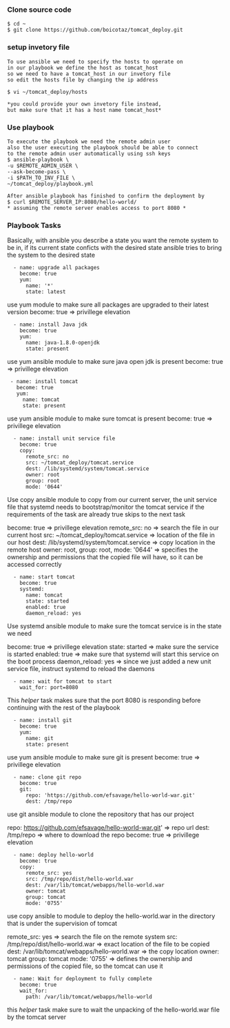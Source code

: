 
### Clone source code 
```
$ cd ~
$ git clone https://github.com/boicotaz/tomcat_deploy.git 
```
### setup invetory file 
``` 
To use ansible we need to specify the hosts to operate on
in our playbook we define the host as tomcat_host 
so we need to have a tomcat_host in our invetory file
so edit the hosts file by changing the ip address

$ vi ~/tomcat_deploy/hosts

*you could provide your own invetory file instead,
but make sure that it has a host name tomcat_host*
```
### Use playbook
````
To execute the playbook we need the remote admin user
also the user executing the playbook should be able to connect
to the remote admin user automatically using ssh keys
$ ansible-playbook \
-u $REMOTE_ADMIN_USER \
--ask-become-pass \
-i $PATH_TO_INV_FILE \
~/tomcat_deploy/playbook.yml

After ansible playbook has finished to confirm the deployment by 
$ curl $REMOTE_SERVER_IP:8080/hello-world/
* assuming the remote server enables access to port 8080 *
````

### Playbook Tasks
Basically, with ansible you describe a state you want the remote system to be in,
if its current state conficts with the desired state
ansible tries to bring the system to the desired state
```
  - name: upgrade all packages
    become: true
    yum:
      name: '*'
      state: latest
   ```
  use yum module to  make sure  all packages are upgraded to their latest version
  become: true => privillege elevation 
```
  - name: install Java jdk
    become: true
    yum:
      name: java-1.8.0-openjdk
      state: present
   ```   
 use yum ansible module to make sure java open jdk is present
 become: true  => privillege elevation
 ```
  - name: install tomcat
    become: true
    yum:
      name: tomcat
      state: present
 ```     
 use yum ansible module to make sure tomcat is present
 become: true  => privillege elevation
 

```
  - name: install unit service file
    become: true
    copy:
      remote_src: no
      src: ~/tomcat_deploy/tomcat.service
      dest: /lib/systemd/system/tomcat.service
      owner: root
      group: root
      mode: '0644'
```
 Use copy ansible module to copy from our current server, the unit service file
 that systemd needs to bootstrap/monitor the tomcat service
 if the requirements of the task are already true skips to the next task 
 
 become: true  => privillege elevation
 remote_src: no => search the file in our current host
 src: ~/tomcat_deploy/tomcat.service => location of the file in our host
 dest: /lib/systemd/system/tomcat.service => copy location in the remote host 
  owner: root, group: root, mode: '0644' =>   specifies the ownership and permissions that the copied file will have, so it can be accessed correctly
```
  - name: start tomcat
    become: true
    systemd:
      name: tomcat
      state: started
      enabled: true
      daemon_reload: yes
```
Use systemd ansible module to make sure the tomcat service is in the state we need
 
become: true  => privillege elevation 
state: started => make sure the service is started
enabled: true => make sure that systemd will start this service on the boot process
daemon_reload: yes => since we just added a new unit service file, instruct systemd to reload the daemons

```
  - name: wait for tomcat to start
    wait_for: port=8080
```
This *helper* task makes sure that the port 8080 is responding before continuing with the rest of the playbook

```
  - name: install git
    become: true
    yum:
      name: git
      state: present
```
 use yum ansible module to make sure git is present
 become: true  => privillege elevation

```
  - name: clone git repo
    become: true
    git:
      repo: 'https://github.com/efsavage/hello-world-war.git'
      dest: /tmp/repo
```

use git ansible module to clone the repository that has our project
 
repo: https://github.com/efsavage/hello-world-war.git'  => repo url
dest: /tmp/repo => where to download the repo
become: true  => privillege elevation

```
  - name: deploy hello-world
    become: true
    copy:
      remote_src: yes
      src: /tmp/repo/dist/hello-world.war
      dest: /var/lib/tomcat/webapps/hello-world.war
      owner: tomcat
      group: tomcat
      mode: '0755'
```

use copy ansible to module to  deploy the hello-world.war in the directory that is under the supervision of tomcat

remote_src: yes => search the file on the remote system
src: /tmp/repo/dist/hello-world.war => exact location of the file to be copied
dest: /var/lib/tomcat/webapps/hello-world.war => the copy location
owner: tomcat group: tomcat mode: '0755' => defines the ownership and permissions
of the copied file, so the tomcat can use it 

```
  - name: Wait for deployment to fully complete
    become: true
    wait_for:
      path: /var/lib/tomcat/webapps/hello-world
```
this *helper* task make sure to wait the unpacking of the hello-world.war file by
the tomcat server

